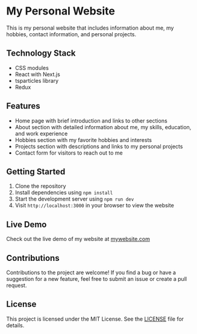 # My Personal Website

This is my personal website that includes information about me, my hobbies, contact information, and personal projects.

## Technology Stack

- CSS modules
- React with Next.js
- tsparticles library
- Redux

## Features

- Home page with brief introduction and links to other sections
- About section with detailed information about me, my skills, education, and work experience
- Hobbies section with my favorite hobbies and interests
- Projects section with descriptions and links to my personal projects
- Contact form for visitors to reach out to me

## Getting Started

1. Clone the repository
2. Install dependencies using `npm install`
3. Start the development server using `npm run dev`
4. Visit `http://localhost:3000` in your browser to view the website

## Live Demo

Check out the live demo of my website at [mywebsite.com](http://www.mywebsite.com)

## Contributions

Contributions to the project are welcome! If you find a bug or have a suggestion for a new feature, feel free to submit an issue or create a pull request.

## License

This project is licensed under the MIT License. See the [LICENSE](LICENSE) file for details.

